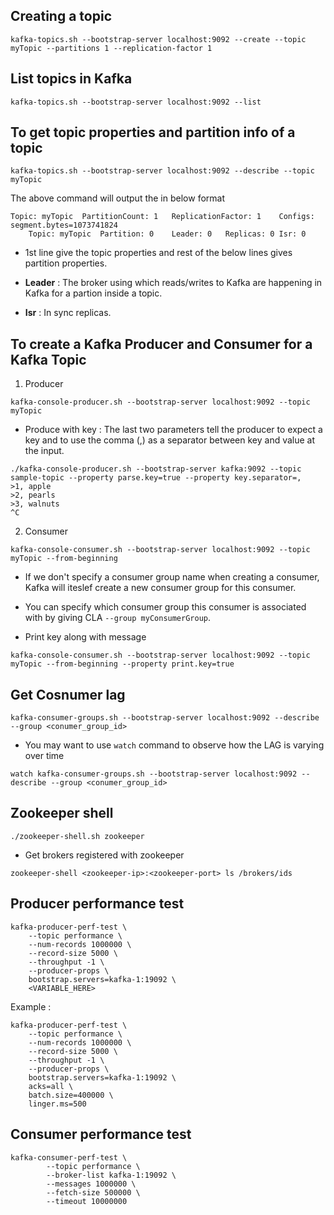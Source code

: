 
## Creating a topic

```
kafka-topics.sh --bootstrap-server localhost:9092 --create --topic myTopic --partitions 1 --replication-factor 1
```

## List topics in Kafka 

```
kafka-topics.sh --bootstrap-server localhost:9092 --list
```

## To get topic properties and partition info of a topic

```
kafka-topics.sh --bootstrap-server localhost:9092 --describe --topic myTopic
```
The above command will output the in below format

```
Topic: myTopic	PartitionCount: 1	ReplicationFactor: 1	Configs: segment.bytes=1073741824
	Topic: myTopic	Partition: 0	Leader: 0	Replicas: 0	Isr: 0
```

- 1st line give the topic properties and rest of the below lines gives partition properties.

- __Leader__ : The broker using which reads/writes to Kafka are happening in Kafka for a partion inside a topic.

- __Isr__ : In sync replicas.

## To create a Kafka Producer and Consumer for a Kafka Topic

1. Producer

```
kafka-console-producer.sh --bootstrap-server localhost:9092 --topic myTopic
```

- Produce with key : The last two parameters tell the producer to expect a key and to use the comma (,) as a separator between key and value at the input. 

```
./kafka-console-producer.sh --bootstrap-server kafka:9092 --topic sample-topic --property parse.key=true --property key.separator=,
>1, apple
>2, pearls
>3, walnuts
^C
```

2. Consumer

```
kafka-console-consumer.sh --bootstrap-server localhost:9092 --topic myTopic --from-beginning
```

- If we don't specify a consumer group name when creating a consumer, Kafka will iteslef create a new consumer group for this consumer.

- You can specify which consumer group this consumer is associated with by giving CLA `--group myConsumerGroup`.

- Print key along with message

```
kafka-console-consumer.sh --bootstrap-server localhost:9092 --topic myTopic --from-beginning --property print.key=true
```

## Get Cosnumer lag 

```
kafka-consumer-groups.sh --bootstrap-server localhost:9092 --describe --group <conumer_group_id>
```

- You may want to use `watch` command to observe how the LAG is varying over time

```
watch kafka-consumer-groups.sh --bootstrap-server localhost:9092 --describe --group <conumer_group_id>
```

## Zookeeper shell

```
./zookeeper-shell.sh zookeeper
```

- Get brokers registered with zookeeper

```
zookeeper-shell <zookeeper-ip>:<zookeeper-port> ls /brokers/ids
```

## Producer performance test

```
kafka-producer-perf-test \
    --topic performance \
    --num-records 1000000 \
    --record-size 5000 \
    --throughput -1 \
    --producer-props \
    bootstrap.servers=kafka-1:19092 \
    <VARIABLE_HERE>
```

Example :

```
kafka-producer-perf-test \
	--topic performance \
	--num-records 1000000 \
	--record-size 5000 \
	--throughput -1 \
	--producer-props \
	bootstrap.servers=kafka-1:19092 \
	acks=all \
    batch.size=400000 \
    linger.ms=500
```

## Consumer performance test

```
kafka-consumer-perf-test \
        --topic performance \
        --broker-list kafka-1:19092 \
        --messages 1000000 \
        --fetch-size 500000 \
        --timeout 10000000
```